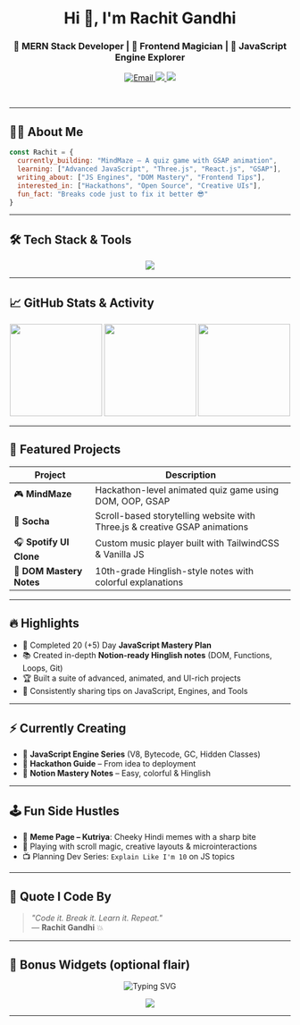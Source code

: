 <h1 align="center">Hi 👋, I'm Rachit Gandhi</h1>
<h3 align="center">🚀 MERN Stack Developer | 🎨 Frontend Magician | 🧠 JavaScript Engine Explorer</h3>

<p align="center">
  <a href="mailto:rachitgandhi.py@gmail.com">
    <img src="https://img.shields.io/badge/-Email-red?style=flat-square&logo=gmail&logoColor=white" alt="Email" />
  </a>
  <a href="https://linkedin.com/in/rachitgandhi" target="_blank">
    <img src="https://img.shields.io/badge/-LinkedIn-blue?style=flat-square&logo=linkedin" />
  </a>
  <a href="https://rachitgandhi.dev" target="_blank">
    <img src="https://img.shields.io/badge/-Portfolio-black?style=flat-square&logo=vercel" />
  </a>
</p>

<br />

---

## 🧑‍💻 About Me

```javascript
const Rachit = {
  currently_building: "MindMaze – A quiz game with GSAP animation",
  learning: ["Advanced JavaScript", "Three.js", "React.js", "GSAP"],
  writing_about: ["JS Engines", "DOM Mastery", "Frontend Tips"],
  interested_in: ["Hackathons", "Open Source", "Creative UIs"],
  fun_fact: "Breaks code just to fix it better 😎"
}
```

---

## 🛠️ Tech Stack & Tools

<p align="center">
  <img src="https://skillicons.dev/icons?i=html,css,tailwind,js,ts,react,nodejs,express,mongodb,git,github,vscode" />
</p>

---

## 📈 GitHub Stats & Activity

<p align="center">
  <img src="https://github-readme-streak-stats.herokuapp.com?user=rachitgandhi&theme=radical&hide_border=true" height="165" />
  <img src="https://github-readme-stats.vercel.app/api?username=rachitgandhi&show_icons=true&theme=radical&hide_border=true" height="165" />
  <img src="https://github-readme-stats.vercel.app/api/top-langs/?username=rachitgandhi&layout=compact&theme=radical&hide_border=true" height="165" />
</p>

---

## 💼 Featured Projects

| Project | Description |
|--------|-------------|
| 🎮 **MindMaze** | Hackathon-level animated quiz game using DOM, OOP, GSAP |
| 🌌 **Socha** | Scroll-based storytelling website with Three.js & creative GSAP animations |
| 🎧 **Spotify UI Clone** | Custom music player built with TailwindCSS & Vanilla JS |
| 🤖 **DOM Mastery Notes** | 10th-grade Hinglish-style notes with colorful explanations |

---

## 🔥 Highlights

- 🎯 Completed 20 (+5) Day **JavaScript Mastery Plan**
- 📚 Created in-depth **Notion-ready Hinglish notes** (DOM, Functions, Loops, Git)
- 🏆 Built a suite of advanced, animated, and UI-rich projects
- 📢 Consistently sharing tips on JavaScript, Engines, and Tools

---

## ⚡ Currently Creating

- 🚀 **JavaScript Engine Series** (V8, Bytecode, GC, Hidden Classes)
- 🧩 **Hackathon Guide** – From idea to deployment
- 📘 **Notion Mastery Notes** – Easy, colorful & Hinglish

---

## 🕹️ Fun Side Hustles

- 🐶 **Meme Page – Kutriya**: Cheeky Hindi memes with a sharp bite  
- 🎨 Playing with scroll magic, creative layouts & microinteractions  
- 📺 Planning Dev Series: `Explain Like I'm 10` on JS topics

---

## 🧠 Quote I Code By

> _"Code it. Break it. Learn it. Repeat."_  
> — **Rachit Gandhi** 💥

---

## 🧩 Bonus Widgets (optional flair)

<p align="center">
  <img src="https://readme-typing-svg.demolab.com?font=Fira+Code&duration=3000&pause=1000&color=F75C7E&center=true&vCenter=true&width=435&lines=MERN+Stack+Developer;Frontend+Animation+Wizard;JavaScript+Engine+Explorer;Hackathon+Lover+%F0%9F%9A%80" alt="Typing SVG" />
</p>

<p align="center">
  <img src="https://github-profile-trophy.vercel.app/?username=rachitgandhi&theme=dracula&no-frame=true&title=Stars,Followers,Commits,Repositories" />
</p>

---
